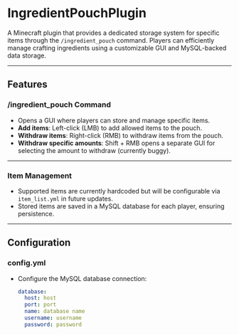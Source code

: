 # IngredientPouchPlugin

A Minecraft plugin that provides a dedicated storage system for specific items through the `/ingredient_pouch` command. Players can efficiently manage crafting ingredients using a customizable GUI and MySQL-backed data storage.

---

## Features

### **/ingredient_pouch Command**
- Opens a GUI where players can store and manage specific items.
- **Add items**: Left-click (LMB) to add allowed items to the pouch.
- **Withdraw items**: Right-click (RMB) to withdraw items from the pouch.
- **Withdraw specific amounts**: Shift + RMB opens a separate GUI for selecting the amount to withdraw (currently buggy).

---

### **Item Management**
- Supported items are currently hardcoded but will be configurable via `item_list.yml` in future updates.
- Stored items are saved in a MySQL database for each player, ensuring persistence.

---

## Configuration

### **config.yml**
- Configure the MySQL database connection:
  ```yaml
  database:
    host: host
    port: port
    name: database name
    username: username
    password: password

